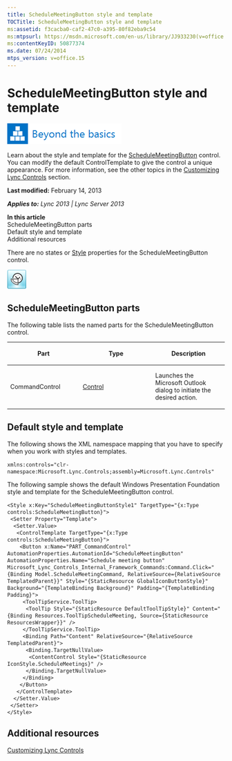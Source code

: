```yaml
---
title: ScheduleMeetingButton style and template
TOCTitle: ScheduleMeetingButton style and template
ms:assetid: f3cacba0-caf2-47c0-a395-80f82eba9c54
ms:mtpsurl: https://msdn.microsoft.com/en-us/library/JJ933230(v=office.15)
ms:contentKeyID: 50877374
ms.date: 07/24/2014
mtps_version: v=office.15
---
```


# ScheduleMeetingButton style and template

![Beyond the basics topic](images/JJ937254.mod_icon_beyondbasics_long(Office.15).png "Beyond the basics topic")

Learn about the style and template for the [ScheduleMeetingButton](https://msdn.microsoft.com/en-us/library/hh363440\(v=office.15\)) control. You can modify the default ControlTemplate to give the control a unique appearance. For more information, see the other topics in the [Customizing Lync Controls](customizing-lync-controls.md) section.

**Last modified:** February 14, 2013

***Applies to:** Lync 2013 | Lync Server 2013*

**In this article**  
ScheduleMeetingButton parts  
Default style and template  
Additional resources  

There are no states or [Style](http://msdn.microsoft.com/en-us/library/system.windows.style\(vs.95\).aspx) properties for the ScheduleMeetingButton control.

![ScheduleMeetingButton Control](images/JJ945534.ScheduleMeetingButtonControl(Office.15).png "ScheduleMeetingButton Control")

## ScheduleMeetingButton parts

The following table lists the named parts for the ScheduleMeetingButton control.

<table>
<colgroup>
<col style="width: 33%" />
<col style="width: 33%" />
<col style="width: 33%" />
</colgroup>
<thead>
<tr class="header">
<th><p>Part</p></th>
<th><p>Type</p></th>
<th><p>Description</p></th>
</tr>
</thead>
<tbody>
<tr class="odd">
<td><p>CommandControl</p></td>
<td><p><a href="http://msdn.microsoft.com/en-us/library/system.windows.controls.control.aspx">Control</a></p></td>
<td><p>Launches the Microsoft Outlook dialog to initiate the desired action.</p></td>
</tr>
</tbody>
</table>

## Default style and template

The following shows the XML namespace mapping that you have to specify when you work with styles and templates.

    xmlns:controls="clr-namespace:Microsoft.Lync.Controls;assembly=Microsoft.Lync.Controls"

The following sample shows the default Windows Presentation Foundation style and template for the ScheduleMeetingButton control.

    <Style x:Key="ScheduleMeetingButtonStyle1" TargetType="{x:Type controls:ScheduleMeetingButton}">
     <Setter Property="Template">
      <Setter.Value>
       <ControlTemplate TargetType="{x:Type controls:ScheduleMeetingButton}">
        <Button x:Name="PART_CommandControl" AutomationProperties.AutomationId="ScheduleMeetingButton" AutomationProperties.Name="Schedule meeting button" Microsoft_Lync_Controls_Internal_Framework_Commands:Command.Click="{Binding Model.ScheduleMeetingCommand, RelativeSource={RelativeSource TemplatedParent}}" Style="{StaticResource GlobalIconButtonStyle}" Background="{TemplateBinding Background}" Padding="{TemplateBinding Padding}">
         <ToolTipService.ToolTip>
          <ToolTip Style="{StaticResource DefaultToolTipStyle}" Content="{Binding Resources.ToolTipScheduleMeeting, Source={StaticResource ResourcesWrapper}}" />
         </ToolTipService.ToolTip>
         <Binding Path="Content" RelativeSource="{RelativeSource TemplatedParent}">
          <Binding.TargetNullValue>
           <ContentControl Style="{StaticResource IconStyle.ScheduleMeetings}" />
          </Binding.TargetNullValue>
         </Binding>                    
        </Button>
       </ControlTemplate>
      </Setter.Value>
     </Setter>
    </Style>

## Additional resources

[Customizing Lync Controls](customizing-lync-controls.md)

